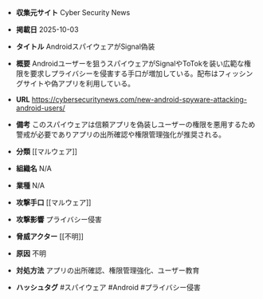 - **収集元サイト**
Cyber Security News

- **掲載日**
2025-10-03

- **タイトル**
AndroidスパイウェアがSignal偽装

- **概要**
Androidユーザーを狙うスパイウェアがSignalやToTokを装い広範な権限を要求しプライバシーを侵害する手口が増加している。配布はフィッシングサイトや偽アプリを利用している。

- **URL**
https://cybersecuritynews.com/new-android-spyware-attacking-android-users/

- **備考**
このスパイウェアは信頼アプリを偽装しユーザーの権限を悪用するため警戒が必要でありアプリの出所確認や権限管理強化が推奨される。

- **分類**
[[マルウェア]]

- **組織名**
N/A

- **業種**
N/A

- **攻撃手口**
[[マルウェア]]

- **攻撃影響**
プライバシー侵害

- **脅威アクター**
[[不明]]

- **原因**
不明

- **対処方法**
アプリの出所確認、権限管理強化、ユーザー教育

- **ハッシュタグ**
#スパイウェア #Android #プライバシー侵害
